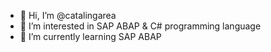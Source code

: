 - 👋 Hi, I’m @catalingarea
- 👀 I’m interested in SAP ABAP & C# programming language
- 🌱 I’m currently learning SAP ABAP 



<!---
catalingarea/catalingarea is a ✨ special ✨ repository because its `README.md` (this file) appears on your GitHub profile.
You can click the Preview link to take a look at your changes.
--->

